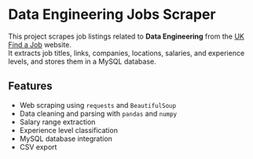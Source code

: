 # Data Engineering Jobs Scraper

This project scrapes job listings related to **Data Engineering** from the [UK Find a Job](https://findajob.dwp.gov.uk) website.  
It extracts job titles, links, companies, locations, salaries, and experience levels, and stores them in a MySQL database.

## Features
- Web scraping using `requests` and `BeautifulSoup`
- Data cleaning and parsing with `pandas` and `numpy`
- Salary range extraction
- Experience level classification
- MySQL database integration
- CSV export
